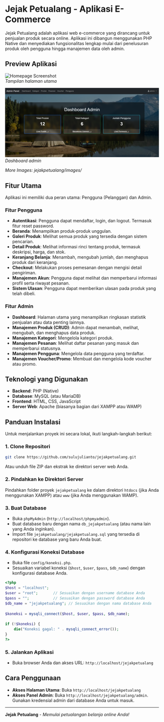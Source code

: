 # Jejak Petualang - Aplikasi E-Commerce

Jejak Petualang adalah aplikasi web e-commerce yang dirancang untuk penjualan produk secara online. Aplikasi ini dibangun menggunakan PHP Native dan menyediakan fungsionalitas lengkap mulai dari penelusuran produk oleh pengguna hingga manajemen data oleh admin.

## Preview Aplikasi

![Homepage Screenshot](jejakpetualang/images/homepage.png)  
*Tampilan halaman utama*

![Admin Dashboard](jejakpetualang/images/admin-dashboard.png)  
*Dashboard admin*

*More Images: jejakpetualang/images/*

## Fitur Utama

Aplikasi ini memiliki dua peran utama: Pengguna (Pelanggan) dan Admin.

### Fitur Pengguna

- **Autentikasi**: Pengguna dapat mendaftar, login, dan logout. Termasuk fitur reset password.
- **Beranda**: Menampilkan produk-produk unggulan.
- **Galeri Produk**: Melihat semua produk yang tersedia dengan sistem pencarian.
- **Detail Produk**: Melihat informasi rinci tentang produk, termasuk deskripsi, harga, dan stok.
- **Keranjang Belanja**: Menambah, mengubah jumlah, dan menghapus produk dari keranjang.
- **Checkout**: Melakukan proses pemesanan dengan mengisi detail pengiriman.
- **Manajemen Akun**: Pengguna dapat melihat dan memperbarui informasi profil serta riwayat pesanan.
- **Sistem Ulasan**: Pengguna dapat memberikan ulasan pada produk yang telah dibeli.

### Fitur Admin

- **Dashboard**: Halaman utama yang menampilkan ringkasan statistik penjualan atau data penting lainnya.
- **Manajemen Produk (CRUD)**: Admin dapat menambah, melihat, mengubah, dan menghapus data produk.
- **Manajemen Kategori**: Mengelola kategori produk.
- **Manajemen Pesanan**: Melihat daftar pesanan yang masuk dan memperbarui statusnya.
- **Manajemen Pengguna**: Mengelola data pengguna yang terdaftar.
- **Manajemen Voucher/Promo**: Membuat dan mengelola kode voucher atau promo.

## Teknologi yang Digunakan

- **Backend**: PHP (Native)
- **Database**: MySQL (atau MariaDB)
- **Frontend**: HTML, CSS, JavaScript
- **Server Web**: Apache (biasanya bagian dari XAMPP atau WAMP)

## Panduan Instalasi

Untuk menjalankan proyek ini secara lokal, ikuti langkah-langkah berikut:

### 1. Clone Repositori

```bash
git clone https://github.com/sulujulianto/jejakpetualang.git
```

Atau unduh file ZIP dan ekstrak ke direktori server web Anda.

### 2. Pindahkan ke Direktori Server

Pindahkan folder proyek `jejakpetualang` ke dalam direktori `htdocs` (jika Anda menggunakan XAMPP) atau `www` (jika Anda menggunakan WAMP).

### 3. Buat Database

- Buka `phpMyAdmin` (`http://localhost/phpmyadmin`).
- Buat database baru dengan nama `db_jejakpetualang` (atau nama lain yang Anda inginkan).
- Import file `jejakpetualang/jejakpetualang.sql` yang tersedia di repositori ke database yang baru Anda buat.

### 4. Konfigurasi Koneksi Database

- Buka file `config/koneksi.php`.
- Sesuaikan variabel koneksi (`$host`, `$user`, `$pass`, `$db_name`) dengan konfigurasi database Anda.

```php
<?php
$host = "localhost";
$user = "root";       // Sesuaikan dengan username database Anda
$pass = "";           // Sesuaikan dengan password database Anda
$db_name = "jejakpetualang"; // Sesuaikan dengan nama database Anda

$koneksi = mysqli_connect($host, $user, $pass, $db_name);

if (!$koneksi) {
    die("Koneksi gagal: " . mysqli_connect_error());
}
?>
```

### 5. Jalankan Aplikasi

- Buka browser Anda dan akses URL: `http://localhost/jejakpetualang`

## Cara Penggunaan

- **Akses Halaman Utama**: Buka `http://localhost/jejakpetualang`
- **Akses Panel Admin**: Buka `http://localhost/jejakpetualang/admin`. Gunakan kredensial admin dari database Anda untuk masuk.

---

**Jejak Petualang** - *Memulai petualangan belanja online Anda!*
